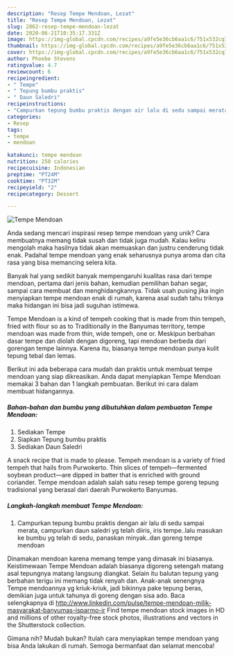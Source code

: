 ```yaml
---
description: "Resep Tempe Mendoan, Lezat"
title: "Resep Tempe Mendoan, Lezat"
slug: 2862-resep-tempe-mendoan-lezat
date: 2020-06-21T10:35:17.331Z
image: https://img-global.cpcdn.com/recipes/a9fe5e36cb6aa1c6/751x532cq70/tempe-mendoan-foto-resep-utama.jpg
thumbnail: https://img-global.cpcdn.com/recipes/a9fe5e36cb6aa1c6/751x532cq70/tempe-mendoan-foto-resep-utama.jpg
cover: https://img-global.cpcdn.com/recipes/a9fe5e36cb6aa1c6/751x532cq70/tempe-mendoan-foto-resep-utama.jpg
author: Phoebe Stevens
ratingvalue: 4.7
reviewcount: 6
recipeingredient:
- " Tempe"
- " Tepung bumbu praktis"
- " Daun Saledri"
recipeinstructions:
- "Campurkan tepung bumbu praktis dengan air lalu di sedu sampai merata, campurkan daun saledri yg telah diiris, iris tempe..lalu masukan ke bumbu yg telah di sedu, panaskan minyak..dan goreng tempe mendoan"
categories:
- Resep
tags:
- tempe
- mendoan

katakunci: tempe mendoan 
nutrition: 250 calories
recipecuisine: Indonesian
preptime: "PT24M"
cooktime: "PT32M"
recipeyield: "2"
recipecategory: Dessert

---
```



![Tempe Mendoan](https://img-global.cpcdn.com/recipes/a9fe5e36cb6aa1c6/751x532cq70/tempe-mendoan-foto-resep-utama.jpg)

Anda sedang mencari inspirasi resep tempe mendoan yang unik? Cara membuatnya memang tidak susah dan tidak juga mudah. Kalau keliru mengolah maka hasilnya tidak akan memuaskan dan justru cenderung tidak enak. Padahal tempe mendoan yang enak seharusnya punya aroma dan cita rasa yang bisa memancing selera kita.

Banyak hal yang sedikit banyak mempengaruhi kualitas rasa dari tempe mendoan, pertama dari jenis bahan, kemudian pemilihan bahan segar, sampai cara membuat dan menghidangkannya. Tidak usah pusing jika ingin menyiapkan tempe mendoan enak di rumah, karena asal sudah tahu triknya maka hidangan ini bisa jadi suguhan istimewa.

Tempe Mendoan is a kind of tempeh cooking that is made from thin tempeh, fried with flour so as to Traditionally in the Banyumas territory, tempe mendoan was made from thin, wide tempeh, one or. Meskipun berbahan dasar tempe dan diolah dengan digoreng, tapi mendoan berbeda dari gorengan tempe lainnya. Karena itu, biasanya tempe mendoan punya kulit tepung tebal dan lemas.


Berikut ini ada beberapa cara mudah dan praktis untuk membuat tempe mendoan yang siap dikreasikan. Anda dapat menyiapkan Tempe Mendoan memakai 3 bahan dan 1 langkah pembuatan. Berikut ini cara dalam membuat hidangannya.

<!--inarticleads1-->

##### Bahan-bahan dan bumbu yang dibutuhkan dalam pembuatan Tempe Mendoan:

1. Sediakan  Tempe
1. Siapkan  Tepung bumbu praktis
1. Sediakan  Daun Saledri


A snack recipe that is made to please. Tempeh mendoan is a variety of fried tempeh that hails from Purwokerto. Thin slices of tempeh—fermented soybean product—are dipped in batter that is enriched with ground coriander. Tempe mendoan adalah salah satu resep tempe goreng tepung tradisional yang berasal dari daerah Purwokerto Banyumas. 

<!--inarticleads2-->

##### Langkah-langkah membuat Tempe Mendoan:

1. Campurkan tepung bumbu praktis dengan air lalu di sedu sampai merata, campurkan daun saledri yg telah diiris, iris tempe..lalu masukan ke bumbu yg telah di sedu, panaskan minyak..dan goreng tempe mendoan


Dinamakan mendoan karena memang tempe yang dimasak ini biasanya. Keistimewaan Tempe Mendoan adalah biasanya digoreng setengah matang asal tepungnya matang langsung diangkat. Selain itu balutan tepung yang berbahan terigu ini memang tidak renyah dan. Anak-anak senengnya Tempe mendoannya yg kriuk-kriuk, jadi bikinnya pake tepung beras, demikian juga untuk tahunya di goreng dengan sisa ado. Baca selengkapnya di http://www.linkedin.com/pulse/tempe-mendoan-milik-masyarakat-banyumas-isparmo-ir Find tempe mendoan stock images in HD and millions of other royalty-free stock photos, illustrations and vectors in the Shutterstock collection. 

Gimana nih? Mudah bukan? Itulah cara menyiapkan tempe mendoan yang bisa Anda lakukan di rumah. Semoga bermanfaat dan selamat mencoba!
